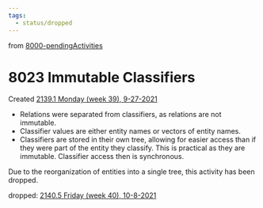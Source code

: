 ```yaml
---
tags:
  - status/dropped
---
```

from [8000-pendingActivities](8000-pendingActivities.md)
# 8023 Immutable Classifiers
Created [2139.1 Monday (week 39), 9-27-2021](../../21-3%20Q3/2139/2139.1%20Monday%20(week%2039),%209-27-2021.md)

- Relations were separated from classifiers, as relations are not immutable.
- Classifier values are either entity names or vectors of entity names.
- Classifiers are stored in their own tree, allowing for easier access than if they were part of the entity they classify. This is practical as they are immutable. Classifier access then is synchronous.

Due to the reorganization of entities into a single tree, this activity has been dropped.

dropped: [2140.5 Friday (week 40), 10-8-2021](2140.5%20Friday%20(week%2040),%2010-8-2021.md)